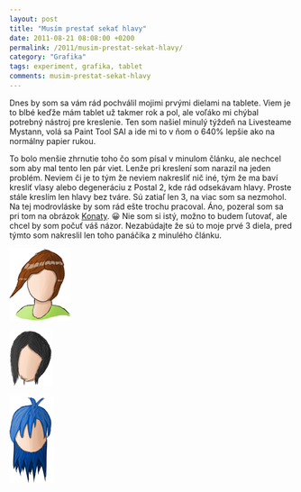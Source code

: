 ```yaml
---
layout: post
title: "Musím prestať sekať hlavy"
date: 2011-08-21 08:08:00 +0200
permalink: /2011/musim-prestat-sekat-hlavy/
category: "Grafika"
tags: experiment, grafika, tablet
comments: musim-prestat-sekat-hlavy
---
```

Dnes by som sa vám rád pochválil mojimi prvými dielami na tablete. Viem je to blbé keďže mám tablet už takmer rok a pol, ale voľáko mi chýbal potrebný nástroj pre kreslenie. Ten som našiel minulý týždeň na Livesteame Mystann, volá sa Paint Tool SAI a ide mi to v ňom o 640% lepšie ako na normálny papier rukou.

To bolo menšie zhrnutie toho čo som písal v minulom článku, ale nechcel som aby mal tento len pár viet. Lenže pri kreslení som narazil na jeden problém. Neviem či je to tým že neviem nakresliť nič iné, tým že ma baví kresliť vlasy alebo degeneráciu z Postal 2, kde rád odsekávam hlavy. Proste stále kreslím len hlavy bez tváre. Sú zatiaľ len 3, na viac som sa nezmohol. Na tej modrovláske by som rád ešte trochu pracoval. Áno, pozeral som sa pri tom na obrázok [Konaty](http://anidb.net/perl-bin/animedb.pl?show=character&charid=2999). 😀 Nie som si istý, možno to budem ľutovať, ale chcel by som počuť váš názor. Nezabúdajte že sú to moje prvé 3 diela, pred týmto som nakreslil len toho panáčika z minulého článku.
  
![Vlasy](/assets/img/2011/vlasy.png)

![Hlava B](/assets/img/2011/new%20face.png)

![Hlava C](/assets/img/2011/zasa.png)
